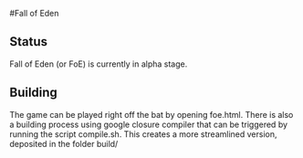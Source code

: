 #Fall of Eden

## Status
Fall of Eden (or FoE) is currently in alpha stage.

## Building
The game can be played right off the bat by opening foe.html. There is also a building process using google closure compiler that can be triggered by running the script compile.sh. This creates a more streamlined version, deposited in the folder build/
